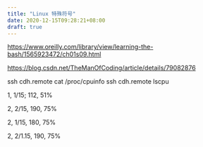 ```yaml
---
title: "Linux 特殊符号"
date: 2020-12-15T09:28:21+08:00
draft: true 
---
```



https://www.oreilly.com/library/view/learning-the-bash/1565923472/ch01s09.html

https://blog.csdn.net/TheManOfCoding/article/details/79082876


ssh cdh.remote cat /proc/cpuinfo
ssh cdh.remote lscpu

1, 1/15; 112, 51%

2, 2/15, 190, 75%

2, 1/15, 180, 75%

2, 2/1.15, 190, 75%


